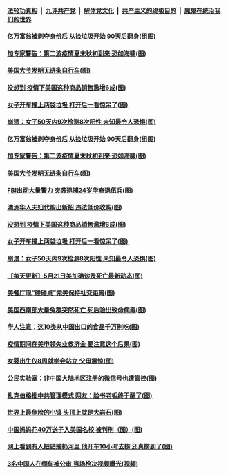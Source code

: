 ####  [法轮功真相](../../../../basic/blob/master/README.md?t=05222331) &nbsp;|&nbsp; [九评共产党](../../../../9ping.md/blob/master/README.md?t=05222331) &nbsp;|&nbsp; [解体党文化](../../../../jtdwh.md/blob/master/README.md?t=05222331)  &nbsp;|&nbsp; [共产主义的终极目的](../../../../gczydzjmd.md/blob/master/README.md?t=05222331) &nbsp;|&nbsp; [魔鬼在统治我们的世界](../../../../mgztzwmdsj.md/blob/master/README.md?t=05222331) 

#### [亿万富翁被剥夺身份后 从捡垃圾开始 90天后翻身(组图)](../pages/p3/934021.md?t=05222331) 

#### [加专家警告：第二波疫情夏末秋初到来 恐如海啸(图)](../pages/p3/934027.md?t=05222331) 

#### [美国大爷发明无链条自行车(图)](../pages/p3/934028.md?t=05222331) 

#### [没想到 疫情下美国这种商品销售激增6成(图)](../pages/p3/933952.md?t=05222331) 

#### [女子开车撞上两袋垃圾 打开后一看惊呆了(图)](../pages/p3/933994.md?t=05222331) 

#### [崩溃：女子50天内9次检测8次阳性 未知最令人恐惧(图)](../pages/p3/933986.md?t=05222331) 

#### [亿万富翁被剥夺身份后 从捡垃圾开始 90天后翻身(组图)](../pages/p3/934021.md?t=05222331) 

#### [加专家警告：第二波疫情夏末秋初到来 恐如海啸(图)](../pages/p3/934027.md?t=05222331) 

#### [美国大爷发明无链条自行车(图)](../pages/p3/934028.md?t=05222331) 

#### [FBI出动大量警力 突袭逮捕24岁华裔退伍兵(图)](../pages/p3/933951.md?t=05222331) 

#### [澳洲华人夫妇代购出新招 违法低价收购(图)](../pages/p3/934001.md?t=05222331) 

#### [没想到 疫情下美国这种商品销售激增6成(图)](../pages/p3/933952.md?t=05222331) 

#### [女子开车撞上两袋垃圾 打开后一看惊呆了(图)](../pages/p3/933994.md?t=05222331) 

#### [崩溃：女子50天内9次检测8次阳性 未知最令人恐惧(图)](../pages/p3/933986.md?t=05222331) 

#### [【每天更新】5月21日美加确诊及死亡最新动态(图)](../pages/p3/931800.md?t=05222331) 

#### [美餐厅现“碰碰桌”完美保持社交距离(图)](../pages/p3/933924.md?t=05222331) 

#### [美国西南部大量兔群突然死亡 死后验出致命病毒(图)](../pages/p3/933900.md?t=05222331) 

#### [华人注意：这10类从中国出口的食品千万别吃(图)](../pages/p3/933902.md?t=05222331) 

#### [疫情期间在美申领失业救济金 要注意这个后果(图)](../pages/p3/933894.md?t=05222331) 

#### [女婴出生仅8周就学会站立 父母震惊(图)](../pages/p3/933885.md?t=05222331) 

#### [公民实验室：非中国大陆地区注册的微信号也遭管控(图)](../pages/p3/933870.md?t=05222331) 

#### [扎克伯格批中共管理模式 网友：脸书老板终于醒了(图)](../pages/p3/933822.md?t=05222331) 

#### [世界上最危险的小镇 头顶上就是大岩石(图)](../pages/p3/933823.md?t=05222331) 

#### [中国妈妈花40万送子入美国名校 被判刑（图）(图)](../pages/p3/933813.md?t=05222331) 

#### [网上看到有人把钻戒扔河里 他开车10小时去捞 还真捞到了(图)](../pages/p3/933792.md?t=05222331) 

#### [3名中国人在缅甸被公审 当场枪决视频曝光(视频)](../pages/p3/933796.md?t=05222331) 

